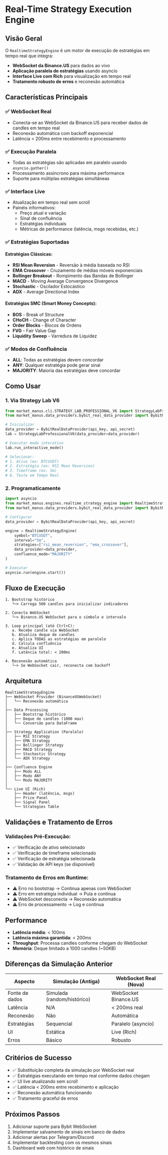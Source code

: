 # Real-Time Strategy Execution Engine

## Visão Geral

O `RealtimeStrategyEngine` é um motor de execução de estratégias em tempo real que integra:
- **WebSocket da Binance.US** para dados ao vivo
- **Aplicação paralela de estratégias** usando asyncio
- **Interface Live com Rich** para visualização em tempo real
- **Tratamento robusto de erros** e reconexão automática

## Características Principais

### ✅ WebSocket Real
- Conecta-se ao WebSocket da Binance.US para receber dados de candles em tempo real
- Reconexão automática com backoff exponencial
- Latência < 200ms entre recebimento e processamento

### ✅ Execução Paralela
- Todas as estratégias são aplicadas em paralelo usando `asyncio.gather()`
- Processamento assíncrono para máxima performance
- Suporte para múltiplas estratégias simultâneas

### ✅ Interface Live
- Atualização em tempo real sem scroll
- Painéis informativos:
  - Preço atual e variação
  - Sinal de confluência
  - Estratégias individuais
  - Métricas de performance (latência, msgs recebidas, etc.)

### ✅ Estratégias Suportadas

#### Estratégias Clássicas:
- **RSI Mean Reversion** - Reversão à média baseada no RSI
- **EMA Crossover** - Cruzamento de médias móveis exponenciais
- **Bollinger Breakout** - Rompimento das Bandas de Bollinger
- **MACD** - Moving Average Convergence Divergence
- **Stochastic** - Oscilador Estocástico
- **ADX** - Average Directional Index

#### Estratégias SMC (Smart Money Concepts):
- **BOS** - Break of Structure
- **CHoCH** - Change of Character
- **Order Blocks** - Blocos de Ordens
- **FVG** - Fair Value Gap
- **Liquidity Sweep** - Varredura de Liquidez

### ✅ Modos de Confluência

- **ALL**: Todas as estratégias devem concordar
- **ANY**: Qualquer estratégia pode gerar sinal
- **MAJORITY**: Maioria das estratégias deve concordar

## Como Usar

### 1. Via Strategy Lab V6

```python
from market_manus.cli.STRATEGY_LAB_PROFESSIONAL_V6 import StrategyLabProfessionalV6
from market_manus.data_providers.bybit_real_data_provider import BybitRealDataProvider

# Inicializar
data_provider = BybitRealDataProvider(api_key, api_secret)
lab = StrategyLabProfessionalV6(data_provider=data_provider)

# Executar modo interativo
lab.run_interactive_mode()

# Selecionar:
# 1. Ativo (ex: BTCUSDT)
# 2. Estratégia (ex: RSI Mean Reversion)
# 3. Timeframe (ex: 5m)
# 6. Teste em Tempo Real
```

### 2. Programaticamente

```python
import asyncio
from market_manus.engines.realtime_strategy_engine import RealtimeStrategyEngine
from market_manus.data_providers.bybit_real_data_provider import BybitRealDataProvider

# Configurar
data_provider = BybitRealDataProvider(api_key, api_secret)

engine = RealtimeStrategyEngine(
    symbol="BTCUSDT",
    interval="5m",
    strategies=["rsi_mean_reversion", "ema_crossover"],
    data_provider=data_provider,
    confluence_mode="MAJORITY"
)

# Executar
asyncio.run(engine.start())
```

## Fluxo de Execução

```
1. Bootstrap histórico
   └─> Carrega 500 candles para inicializar indicadores

2. Conecta WebSocket
   └─> Binance.US WebSocket para o símbolo e intervalo

3. Loop principal (até Ctrl+C):
   a. Recebe candle via WebSocket
   b. Atualiza deque de candles
   c. Aplica TODAS as estratégias em paralelo
   d. Calcula confluência
   e. Atualiza UI
   f. Latência total: < 200ms

4. Reconexão automática
   └─> Se WebSocket cair, reconecta com backoff
```

## Arquitetura

```
RealtimeStrategyEngine
├── WebSocket Provider (BinanceUSWebSocket)
│   └── Reconexão automática
│
├── Data Processing
│   ├── Bootstrap histórico
│   ├── Deque de candles (1000 max)
│   └── Conversão para DataFrame
│
├── Strategy Application (Paralelo)
│   ├── RSI Strategy
│   ├── EMA Strategy
│   ├── Bollinger Strategy
│   ├── MACD Strategy
│   ├── Stochastic Strategy
│   └── ADX Strategy
│
├── Confluence Engine
│   ├── Modo ALL
│   ├── Modo ANY
│   └── Modo MAJORITY
│
└── Live UI (Rich)
    ├── Header (latência, msgs)
    ├── Price Panel
    ├── Signal Panel
    └── Strategies Table
```

## Validações e Tratamento de Erros

### Validações Pré-Execução:
- ✅ Verificação de ativo selecionado
- ✅ Verificação de timeframe selecionado
- ✅ Verificação de estratégia selecionada
- ✅ Validação de API keys (se disponível)

### Tratamento de Erros em Runtime:
- ⚠️ Erro no bootstrap → Continua apenas com WebSocket
- ⚠️ Erro em estratégia individual → Pula e continua
- ⚠️ WebSocket desconecta → Reconexão automática
- ⚠️ Erro de processamento → Log e continua

## Performance

- **Latência média**: < 100ms
- **Latência máxima garantida**: < 200ms
- **Throughput**: Processa candles conforme chegam do WebSocket
- **Memória**: Deque limitado a 1000 candles (~50KB)

## Diferenças da Simulação Anterior

| Aspecto | Simulação (Antiga) | WebSocket Real (Nova) |
|---------|-------------------|----------------------|
| Fonte de dados | Simulada (random/histórico) | WebSocket Binance.US |
| Latência | N/A | < 200ms real |
| Reconexão | Não | Automática |
| Estratégias | Sequencial | Paralelo (asyncio) |
| UI | Estática | Live (Rich) |
| Erros | Básico | Robusto |

## Critérios de Sucesso

- ✅ Substituição completa da simulação por WebSocket real
- ✅ Estratégias executando em tempo real conforme dados chegam
- ✅ UI live atualizando sem scroll
- ✅ Latência < 200ms entre recebimento e aplicação
- ✅ Reconexão automática funcionando
- ✅ Tratamento graceful de erros

## Próximos Passos

1. Adicionar suporte para Bybit WebSocket
2. Implementar salvamento de sinais em banco de dados
3. Adicionar alertas por Telegram/Discord
4. Implementar backtesting com os mesmos sinais
5. Dashboard web com histórico de sinais
